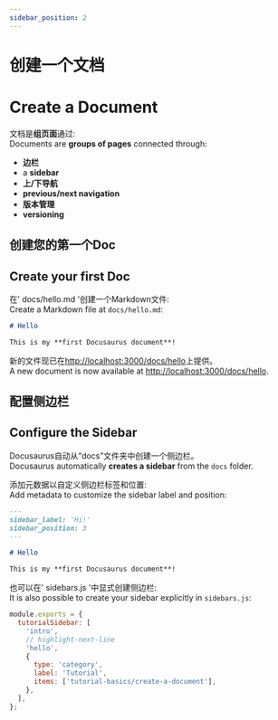 ```yaml
---
sidebar_position: 2
---
```


# 创建一个文档

# Create a Document

文档是**组页面**通过:   
Documents are **groups of pages** connected through:



- **边栏**
- a **sidebar**
- **上/下导航**
- **previous/next navigation**
- **版本管理**
- **versioning**

## 创建您的第一个Doc
## Create your first Doc

在' docs/hello.md '创建一个Markdown文件:   
Create a Markdown file at `docs/hello.md`:

```md title="docs/hello.md"
# Hello

This is my **first Docusaurus document**!
```

新的文件现已在[http://localhost:3000/docs/hello](http://localhost:3000/docs/hello)上提供。   
A new document is now available at [http://localhost:3000/docs/hello](http://localhost:3000/docs/hello).

## 配置侧边栏
## Configure the Sidebar

Docusaurus自动从“docs”文件夹中创建一个侧边栏。   
Docusaurus automatically **creates a sidebar** from the `docs` folder.

添加元数据以自定义侧边栏标签和位置:   
Add metadata to customize the sidebar label and position:

```md title="docs/hello.md" {1-4}
---
sidebar_label: 'Hi!'
sidebar_position: 3
---

# Hello

This is my **first Docusaurus document**!
```

也可以在' sidebars.js '中显式创建侧边栏:   
It is also possible to create your sidebar explicitly in `sidebars.js`:

```js title="sidebars.js"
module.exports = {
  tutorialSidebar: [
    'intro',
    // highlight-next-line
    'hello',
    {
      type: 'category',
      label: 'Tutorial',
      items: ['tutorial-basics/create-a-document'],
    },
  ],
};
```
